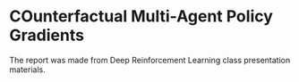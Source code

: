 # COunterfactual Multi-Agent Policy Gradients


The report was made from Deep Reinforcement Learning class presentation materials.
